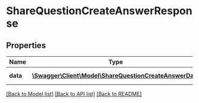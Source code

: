 # ShareQuestionCreateAnswerResponse

## Properties
Name | Type | Description | Notes
------------ | ------------- | ------------- | -------------
**data** | [**\Swagger\Client\Model\ShareQuestionCreateAnswerData**](ShareQuestionCreateAnswerData.md) | ID of new record | 

[[Back to Model list]](../README.md#documentation-for-models) [[Back to API list]](../README.md#documentation-for-api-endpoints) [[Back to README]](../README.md)


